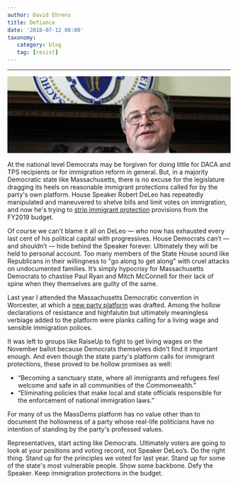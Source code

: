 ```yaml
---
author: David Ehrens
title: Defiance
date: '2018-07-12 08:00'
taxonomy:
   category: blog
   tag: [resist]
---
```

---

![](deleo.jpg)

At the national level Democrats may be forgiven for doing little for DACA and TPS recipients or for immigration reform in general. But, in a majority Democratic state like Massachusetts, there is no excuse for the legislature dragging its heels on reasonable immigrant protections called for by the party's own platform. House Speaker Robert DeLeo has repeatedly manipulated and maneuvered to shelve bills and limit votes on immigration, and now he's trying to [strip immigrant protection](https://www.masslive.com/politics/index.ssf/2018/07/house_speaker_robert_deleo_sug.html) provisions from the FY2019 budget.

Of course we can't blame it all on DeLeo — who now has exhausted every last cent of his political capital with progressives. House Democrats can’t — and shouldn’t — hide behind the Speaker forever. Ultimately they will be held to personal account. Too many members of the State House sound like Republicans in their willingness to "go along to get along" with cruel attacks on undocumented families. It’s simply hypocrisy for Massachusetts Democrats to chastise Paul Ryan and Mitch McConnell for their lack of spine when they themselves are guilty of the same.

Last year I attended the Massachusetts Democratic convention in Worcester, at which a [new party platform](https://massdems.org/wp-content/uploads/2018/01/2017-Platform-Massachusetts-Democratic-Party.pdf) was drafted. Among the hollow declarations of resistance and highfalutin but ultimately meaningless verbiage added to the platform were planks calling for a living wage and sensible immigration polices.

It was left to groups like RaiseUp to fight to get living wages on the November ballot because Democrats themselves didn't find it important enough. And even though the state party's platform calls for immigrant protections, these proved to be hollow promises as well:

- “Becoming a sanctuary state, where all immigrants and refugees feel welcome and safe in all communities of the Commonwealth.”
- “Eliminating policies that make local and state officials responsible for the enforcement of national immigration laws.”

For many of us the MassDems platform has no value other than to document the hollowness of a party whose real-life politicians have no intention of standing by the party's professed values.

Representatives, start acting like Democrats. Ultimately voters are going to look at your positions and voting record, not Speaker DeLeo’s. Do the right thing. Stand up for the principles we voted for last year. Stand up for some of the state's most vulnerable people. Show some backbone. Defy the Speaker. Keep immigration protections in the budget.